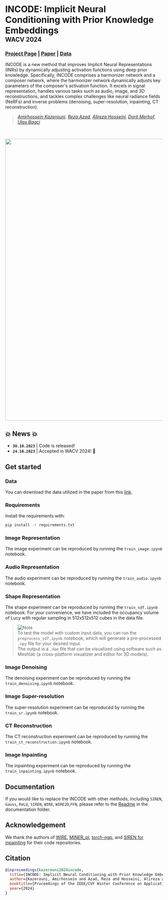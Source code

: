 # INCODE: Implicit Neural Conditioning with Prior Knowledge Embeddings <br> <span style="float: rigth"><sub><sup>WACV 2024</sub></sup></span>

### [Project Page](https://xmindflow.github.io/incode) | [Paper](https://arxiv.org/abs/2310.18846) | [Data](https://drive.google.com/uc?export=download&id=1zOXY05K_E_mtlWLdFgb3N-X3yA2XmJ3J)

INCODE is a new method that improves Implicit Neural Representations (INRs) by dynamically adjusting activation functions using deep prior knowledge. Specifically, INCODE comprises a harmonizer network and a composer network, where the harmonizer network dynamically adjusts key parameters of the composer's activation function. It excels in signal representation, handles various tasks such as audio, image, and 3D reconstructions, and tackles complex challenges like neural radiance fields (NeRFs) and inverse problems (denoising, super-resolution, inpainting, CT reconstruction). 

> [*Amirhossein Kazerouni*](https://amirhossein-kz.github.io/), [*Reza Azad*](https://rezazad68.github.io/), [*Alireza Hosseini*](https://xmindflow.github.io/incode), [*Dorit Merhof*](https://scholar.google.com/citations?user=0c0rMr0AAAAJ&hl=en), [*Ulas Bagci*](https://scholar.google.com/citations?user=9LUdPM4AAAAJ&hl=en) 

<br>

<p align="center">
  <img src="https://github.com/xmindflow/INCODE/assets/61879630/84032d18-f0a5-403c-b1bb-efd2102c0b66" width="900">
</p>

## 💥 News 💥
- **`30.10.2023`** | Code is released!
- **`24.10.2023`** | Accepted in WACV 2024! 🥳

## Get started

### Data
You can download the data utilized in the paper from this  [link](https://drive.google.com/uc?export=download&id=1zOXY05K_E_mtlWLdFgb3N-X3yA2XmJ3J).

### Requirements
Install the requirements with:
```bash
pip install -r requirements.txt
```


### Image Representation
The image experiment can be reproduced by running the `train_image.ipynb` notebook.

### Audio Representation
The audio experiment can be reproduced by running the `train_audio.ipynb` notebook.

### Shape Representation
The shape experiment can be reproduced by running the `train_sdf.ipynb` notebook. For your convenience, we have included the occupancy volume of Lucy with regular sampling in 512x512x512 cubes in the data file. 

> <picture>
>   <source media="(prefers-color-scheme: light)" srcset="https://raw.githubusercontent.com/Mqxx/GitHub-Markdown/main/blockquotes/badge/light-theme/note.svg">
>   <img alt="Note" src="https://raw.githubusercontent.com/Mqxx/GitHub-Markdown/main/blockquotes/badge/dark-theme/note.svg">
> </picture><br>
> To test the model with custom input data, you can run the <code>preprocess_sdf.ipynb</code> notebook, which will generate a pre-processed <code>.npy</code> file for your desired input.
>
> <br>
>  The output is a <code>.dae</code> file that can be visualized using software such as Meshlab (a cross-platform visualizer and editor for 3D models).

### Image Denoising
The denoising experiment can be reproduced by running the `train_denoising.ipynb` notebook.

### Image Super-resolution
The super-resolution experiment can be reproduced by running the `train_sr.ipynb` notebook.

### CT Reconstruction
The CT reconstruction experiment can be reproduced by running the `train_ct_reconstruction.ipynb` notebook.

### Image Inpainting
The inpainting experiment can be reproduced by running the `train_inpainting.ipynb` notebook.

## Documentation
If you would like to replace the INCODE with other methods, including `SIREN`, `Gauss`, `ReLU`, `SIREN`, `WIRE`, `WIRE2D`,`FFN`, please refer to the [Readme](https://github.com/xmindflow/INCODE/tree/main/documentation) in the documentation folder.


## Acknowledgement
We thank the authors of [WIRE](https://github.com/vishwa91/wire), [MINER_pl](https://github.com/kwea123/MINER_pl), [torch-ngp](https://github.com/ashawkey/torch-ngp), and [SIREN for inpainting](https://github.com/dalmia/siren/tree/master) for their code repositories.


## Citation
```bibtex
@inproceedings{kazerouni2024incode,
  title={INCODE: Implicit Neural Conditioning with Prior Knowledge Embeddings},
  author={Kazerouni, Amirhossein and Azad, Reza and Hosseini, Alireza and Merhof, Dorit and Bagci, Ulas},
  booktitle={Proceedings of the IEEE/CVF Winter Conference on Applications of Computer Vision},
  year={2024}
}
```
